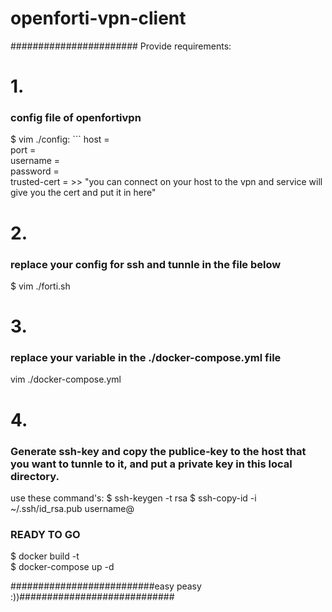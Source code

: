 # openforti-vpn-client<br/>
#######################
Provide requirements:

<h1>1.</h1><h3>config file of openfortivpn</h3>
$ vim ./config:
```
host = <VPN SERVER><br/>
port = <PORT><br/>
username = <USERNAME><br/>
password = <PASWWORD><br/>
trusted-cert = <cert key> >> "you can connect on your host to the vpn and service will give you the cert and put it in here"

<h1>2.</h1><h3>replace your config for ssh and tunnle in the file below</h3>
 $ vim ./forti.sh

<h1>3.</h1><h3>replace your variable in the ./docker-compose.yml file</h3>
vim ./docker-compose.yml

<h1>4.</h1><h3>Generate ssh-key and copy the publice-key to the host that you want to tunnle to it, and put a private key in this local directory.</h3>
use these command's:
$ ssh-keygen -t rsa
$ ssh-copy-id -i ~/.ssh/id_rsa.pub username@

<h3>READY TO GO</h3>
$ docker build -t <br/>
$ docker-compose up -d

##########################easy peasy :))############################
